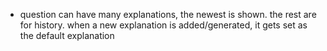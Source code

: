 - question can have many explanations, the newest is shown. the rest are for history. when a new explanation is added/generated, it gets set as the default explanation
